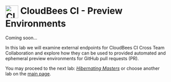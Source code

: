 # <img src="images/cloudbeescore_logo.png" alt="CloudBees Core Logo" width="40" align="top"> CloudBees CI - Preview Environments

Coming soon...

In this lab we will examine external endpoints for CloudBees CI Cross Team Collaboration and explore how they can be used to provided automated and ephemeral preview environments for GitHub pull requests (PR).

You may proceed to the next lab: [*Hibernating Masters*](../hibernating-masters/hibernating-masters.md) or choose another lab on the [main page](../../README.md#workshop-labs).
